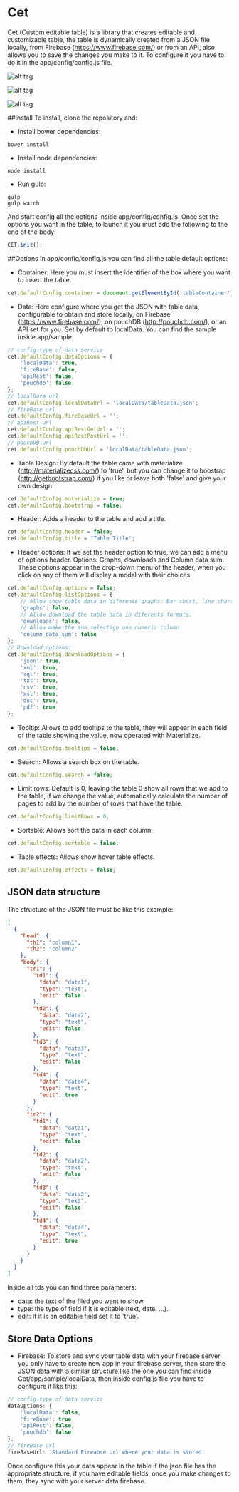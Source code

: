 # Cet
Cet (Custom editable table) is a library that creates editable and customizable table, the table is dynamically created from a JSON file locally, from Firebase (https://www.firebase.com/) or from an API, also allows you to save the changes you make to it. To configure it you have to do it in the app/config/config.js file.

![alt tag](https://cloud.githubusercontent.com/assets/6747489/6547670/199ab132-c5df-11e4-8169-efc78cb2003e.png)

![alt tag](https://cloud.githubusercontent.com/assets/6747489/6547672/1de6df9a-c5df-11e4-9fa5-44f99686e3b6.png)

![alt tag](https://cloud.githubusercontent.com/assets/6747489/6547674/2018ac76-c5df-11e4-80ac-bdefb5ba4f25.png)

##Install
To install, clone the repository and:
- Install bower dependencies:
```
bower install
```
- Install node dependencies:
```
node install
```
- Run gulp:
```
gulp
gulp watch
```
And start config all the options inside app/config/config.js.
Once set the options you want in the table, to launch it you must add the following to the end of the body:
```js
CET.init();
```
##Options
In app/config/config.js you can find all the table default options:
- Container: Here you must insert the identifier of the box where you want to insert the table.
```js
cet.defaultConfig.container = document.getElementById('tableContainer');
```
- Data: Here configure where you get the JSON with table data, configurable to obtain and store locally, on Firebase (https://www.firebase.com/), on pouchDB (http://pouchdb.com/), or an API set for you. Set by default to localData. You can find the sample inside app/sample.
```js
// config type of data service
cet.defaultConfig.dataOptions = {
    'localData': true, 
    'fireBase': false, 
    'apiRest': false, 
    'pouchdb': false   
};
// localData url
cet.defaultConfig.localDataUrl = 'localData/tableData.json';
// fireBase url
cet.defaultConfig.fireBaseUrl = '';
// apiRest url
cet.defaultConfig.apiRestGetUrl = '';
cet.defaultConfig.apiRestPostUrl = '';
// pouchDB url
cet.defaultConfig.pouchDbUrl = 'localData/tableData.json';
```
- Table Design: By default the table came with materialize (http://materializecss.com/) to 'true', but you can change it to boostrap (http://getbootstrap.com/) if you like or leave both 'false' and give your own design.
```js
cet.defaultConfig.materialize = true;
cet.defaultConfig.bootstrap = false;
```
- Header: Adds a header to the table and add a title. 
```js
cet.defaultConfig.header = false;
cet.defaultConfig.title = "Table Title";
```
- Header options: If we set the header option to true, we can add a menu of options header. 
  Options: Graphs, downloads and Column data sum.
  These options appear in the drop-down menu of the header, when you click on any of them will display a modal with their     choices. 
```js
cet.defaultConfig.options = false;
cet.defaultConfig.listOptions = {
    // Allow show table data in diferents graphs: Bar chart, line chart, pie chart and polar area chart.
    'graphs': false,
    // Allow download the table data in diferents formats.
    'downloads': false,
    // Allow make the sum selectign one numeric column
    'column_data_sum': false
};
// Download options:
cet.defaultConfig.downloadOptions = {
    'json': true,
    'xml': true,
    'sql': true,
    'txt': true,
    'csv': true,
    'xsl': true,
    'doc': true,
    'pdf': true
};
```
- Tooltip: Allows to add tooltips to the table, they will appear in each field of the table showing the value, now operated with Materialize. 
```js
cet.defaultConfig.tooltips = false;
```
- Search: Allows a search box on the table. 
```js
cet.defaultConfig.search = false;
```
- Limit rows: Default is 0, leaving the table 0 show all rows that we add to the table, if we change the value, automatically calculate the number of pages to add by the number of rows that have the table.
```js
cet.defaultConfig.limitRows = 0;
```
- Sortable: Allows sort the data in each column. 
```js
cet.defaultConfig.sortable = false;
```
- Table effects: Allows show hover table effects. 
```js
cet.defaultConfig.effects = false;
```
## JSON data structure
The structure of the JSON file must be like this example:
```json
[
  {
    "head": {
      "th1": "column1", 
      "th2": "column2"
    },
    "body": {
      "tr1": {
        "td1": {
          "data": "data1",
          "type": "text",
          "edit": false
        },
        "td2": {
          "data": "data2",
          "type": "text",
          "edit": false
        },
        "td3": {
          "data": "data3",
          "type": "text",
          "edit": false
        },
        "td4": {
          "data": "data4",
          "type": "text",
          "edit": true
        }
      },
      "tr2": {
        "td1": {
          "data": "data1",
          "type": "text",
          "edit": false
        },
        "td2": {
          "data": "data2",
          "type": "text",
          "edit": false
        },
        "td3": {
          "data": "data3",
          "type": "text",
          "edit": false
        },
        "td4": {
          "data": "data4",
          "type": "text",
          "edit": true
        }
      }
    }
  }
]
```
Inside all tds you can find three parameters:
- data: the text of the filed you want to show.
- type: the type of field if it is editable (text, date, ...).
- edit: If it is an editable field set it to 'true'.

## Store Data Options
- Firebase:
To store and sync your table data with your firebase server you only have to create new app in your firebase server, then store the JSON data with a similar structure like the one you can find inside Cet/app/sample/localData, then inside config.js file you have to configure it like this:
```js
// config type of data service
dataOptions: {
    'localData': false, 
    'fireBase': true, 
    'apiRest': false, 
    'pouchdb': false 
},
// fireBase url
fireBaseUrl: 'Standard Fireabse url where your data is stored'
```
Once configure this your data appear in the table if the json file has the appropriate structure, if you have editable fields, once you make changes to them, they sync with your server data firebase.
